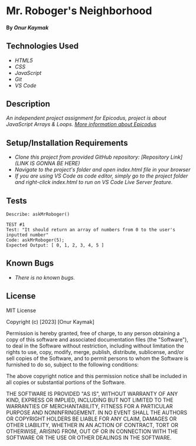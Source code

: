 # Mr. Roboger's Neighborhood

#### By _**Onur Kaymak**_

## Technologies Used

- _HTML5_
- _CSS_
- _JavaScript_
- _Git_
- _VS Code_

## Description

_An independent project assignment for Epicodus, project is about JavaScript Arrays & Loops. [More information about Epicodus](https://www.epicodus.com)_

## Setup/Installation Requirements

- _Clone this project from provided GitHub repository: [Repository Link](LINK IS GONNA BE HERE)_
- _Navigate to the project's folder and open index.html file in your browser_
- _If you are using VS Code as code editor, simply go to the project folder and right-click index.html to run on VS Code Live Server feature._

## Tests

```
Describe: askMrRoboger()

TEST #1
Test: "It should return an array of numbers from 0 to the user's inputted number"
Code: askMrRoboger(5);
Expected Output: [ 0, 1, 2, 3, 4, 5 ]
```

## Known Bugs

- _There is no known bugs._

## License

MIT License

Copyright (c) [2023] [Onur Kaymak]

Permission is hereby granted, free of charge, to any person obtaining a copy
of this software and associated documentation files (the "Software"), to deal
in the Software without restriction, including without limitation the rights
to use, copy, modify, merge, publish, distribute, sublicense, and/or sell
copies of the Software, and to permit persons to whom the Software is
furnished to do so, subject to the following conditions:

The above copyright notice and this permission notice shall be included in all
copies or substantial portions of the Software.

THE SOFTWARE IS PROVIDED "AS IS", WITHOUT WARRANTY OF ANY KIND, EXPRESS OR
IMPLIED, INCLUDING BUT NOT LIMITED TO THE WARRANTIES OF MERCHANTABILITY,
FITNESS FOR A PARTICULAR PURPOSE AND NONINFRINGEMENT. IN NO EVENT SHALL THE
AUTHORS OR COPYRIGHT HOLDERS BE LIABLE FOR ANY CLAIM, DAMAGES OR OTHER
LIABILITY, WHETHER IN AN ACTION OF CONTRACT, TORT OR OTHERWISE, ARISING FROM,
OUT OF OR IN CONNECTION WITH THE SOFTWARE OR THE USE OR OTHER DEALINGS IN THE
SOFTWARE.
